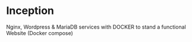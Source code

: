 # Inception
Nginx, Wordpress &amp; MariaDB services with DOCKER to stand a functional Website (Docker compose)

